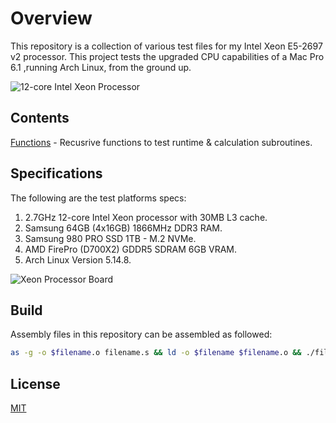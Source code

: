 # Overview

This repository is a collection of various test files for my Intel Xeon E5-2697 v2 processor. This project tests the upgraded CPU capabilities of a Mac Pro 6.1 ,running Arch Linux, from the ground up.

![12-core Intel Xeon Processor](/images/12-core_Intel_Xeon_Processor.png)

## Contents

[Functions](/functions/) - Recusrive functions to test runtime & calculation subroutines.




## Specifications

The following are the test platforms specs:

1. 2.7GHz 12-core Intel Xeon processor with 30MB L3 cache.
2. Samsung 64GB (4x16GB) 1866MHz DDR3 RAM.
3. Samsung 980 PRO SSD 1TB - M.2 NVMe.
4. AMD FirePro (D700X2) GDDR5 SDRAM 6GB VRAM.
5. Arch Linux Version 5.14.8.

![Xeon Processor Board](/images/Xeon_Processor_Board.png)

## Build

Assembly files in this repository can be assembled as followed:

```bash
as -g -o $filename.o filename.s && ld -o $filename $filename.o && ./filename
```

## License

[MIT](https://choosealicense.com/licenses/mit/)
